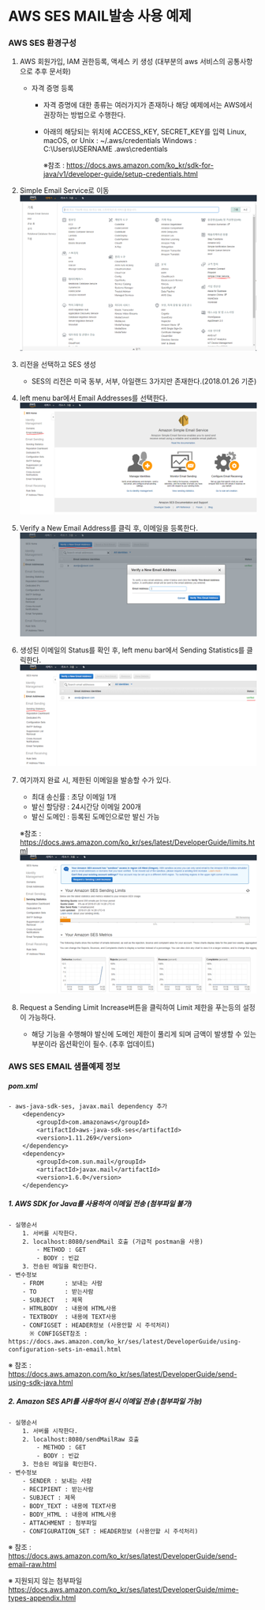 AWS SES MAIL발송 사용 예제
==============================================================================

### AWS SES 환경구성

1. AWS 회원가입, IAM 권한등록, 액세스 키 생성 (대부분의 aws 서비스의 공통사항으로 추후 문서화)
   - 자격 증명 등록
   		- 자격 증명에 대한 종류는 여러가지가 존재하나 해당 예제에서는 AWS에서 권장하는 방법으로 수행한다.
   		- 아래의 해당되는 위치에 ACCESS_KEY, SECRET_KEY를 입력
   			Linux, macOS, or Unix : ~/.aws/credentials
			Windows : C:\Users\USERNAME \.aws\credentials
            
			※참조 : https://docs.aws.amazon.com/ko_kr/sdk-for-java/v1/developer-guide/setup-credentials.html

2. Simple Email Service로 이동
![](img/awsSes/capture1.PNG)
  
3. 리전을 선택하고 SES 생성
	- SES의 리전은 미국 동부, 서부, 아일랜드 3가지만 존재한다.(2018.01.26 기준)

4. left menu bar에서 Email Addresses를 선택한다.
![](img/awsSes/capture2.PNG)

5. Verify a New Email Address를 클릭 후, 이메일을 등록한다.
![](img/awsSes/capture3.PNG)

6. 생성된 이메일의 Status를 확인 후, left menu bar에서 Sending Statistics를 클릭한다.
![](img/awsSes/capture4.PNG)

7. 여기까지 완료 시, 제한된 이메일을 발송할 수가 있다.
	- 최대 송신률 : 초당 이메일 1개
	- 발신 할당량 : 24시간당 이메일 200개
	- 발신 도메인 : 등록된 도메인으로만 발신 가능

	※참조 : https://docs.aws.amazon.com/ko_kr/ses/latest/DeveloperGuide/limits.html
![](img/awsSes/capture5.PNG)

8. Request a Sending Limit Increase버튼을 클릭하여 Limit 제한을 푸는등의 설정이 가능하다.
   - 해당 기능을 수행해야 발신에 도메인 제한이 풀리게 되며 금액이 발생할 수 있는 부분이라 옵션확인이 필수. (추후 업데이트)

### AWS SES EMAIL 샘플예제 정보

##### pom.xml
	- aws-java-sdk-ses, javax.mail dependency 추가
		<dependency>
		    <groupId>com.amazonaws</groupId>
		    <artifactId>aws-java-sdk-ses</artifactId>
		    <version>1.11.269</version>
		</dependency>
        <dependency>
		    <groupId>com.sun.mail</groupId>
		    <artifactId>javax.mail</artifactId>
		    <version>1.6.0</version>
		</dependency>

##### 1. AWS SDK for Java를 사용하여 이메일 전송 (첨부파일 불가)
	- 실행순서
		1. 서버를 시작한다.
    	2. localhost:8080/sendMail 호출 (가급적 postman을 사용)
    		- METHOD : GET
    		- BODY : 빈값
    	3. 전송된 메일을 확인한다.
    - 변수정보
    	- FROM      : 보내는 사람
		- TO        : 받는사람
		- SUBJECT   : 제목
		- HTMLBODY  : 내용에 HTML사용
		- TEXTBODY  : 내용에 TEXT사용
		- CONFIGSET : HEADER정보 (사용안할 시 주석처리)	
		  ※ CONFIGSET참조 : https://docs.aws.amazon.com/ko_kr/ses/latest/DeveloperGuide/using-configuration-sets-in-email.html

   ※ 참조 : https://docs.aws.amazon.com/ko_kr/ses/latest/DeveloperGuide/send-using-sdk-java.html

##### 2. Amazon SES API를 사용하여 원시 이메일 전송 (첨부파일 가능)
	- 실행순서
		1. 서버를 시작한다.
    	2. localhost:8080/sendMailRaw 호출
    		- METHOD : GET
    		- BODY : 빈값
    	3. 전송된 메일을 확인한다.
    - 변수정보
    	- SENDER : 보내는 사람
    	- RECIPIENT : 받는사람
    	- SUBJECT : 제목
    	- BODY_TEXT : 내용에 TEXT사용
    	- BODY_HTML : 내용에 HTML사용
    	- ATTACHMENT : 첨부파일
    	- CONFIGURATION_SET : HEADER정보 (사용안할 시 주석처리)
   ※ 참조 : https://docs.aws.amazon.com/ko_kr/ses/latest/DeveloperGuide/send-email-raw.html

※ 지원되지 않는 첨부파일
	https://docs.aws.amazon.com/ko_kr/ses/latest/DeveloperGuide/mime-types-appendix.html